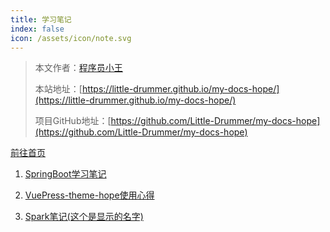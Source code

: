 ```yaml
---
title: 学习笔记
index: false
icon: /assets/icon/note.svg
---
```


> 本文作者：[程序员小王](https://github.com/Little-Drummer)
>
> 本站地址：[https://little-drummer.github.io/my-docs-hope/](https://little-drummer.github.io/my-docs-hope/)
>
> 项目GitHub地址：[https://github.com/Little-Drummer/my-docs-hope](https://github.com/Little-Drummer/my-docs-hope)


<AutoCatalog></AutoCatalog>


[前往首页](/)

1. [SpringBoot学习笔记](SpringBoot笔记.md)

2. [VuePress-theme-hope使用心得](VuePress-theme-hope使用心得.md)

3. [Spark笔记(这个是显示的名字)](Spark笔记.md)



